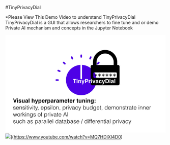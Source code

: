 #TinyPrivacyDial 

*Please View This Demo Video to understand TinyPrivacyDial TinyPrivacyDial is a GUI that allows researchers to fine tune and or demo Private AI mechanism and concepts in the Jupyter Notebook 

![](TinyPrivacyDial.png)
![](http://img.youtube.com/vi/MQ7HDIXI4D0/0.jpg)](https://www.youtube.com/watch?v=MQ7HDIXI4D0)